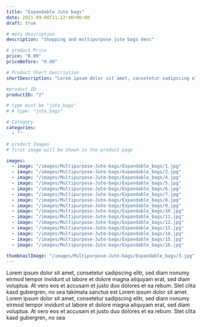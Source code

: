 ```yaml
---
title: "Expandable Jute bags"
date: 2021-09-08T11:22:40+06:00
draft: true

# meta description
description: "Shopping and multipurpose jute bags desc"

# product Price
price: "0.00"
priceBefore: "0.00"

# Product Short Description
shortDescription: "Lorem ipsum dolor sit amet, consetetur sadipscing elitr, sed diam nonumy eirmod tempor invidunt ut"

#product ID
productID: "2"

# type must be "jute_bags"
# # type: "jute_bags"

# Category
categories:
  - ""

# product Images
# first image will be shown in the product page

images:
  - image: "/images/Multipurpose-Jute-bags/Expandable_bags/1.jpg"
  - image: "/images/Multipurpose-Jute-bags/Expandable_bags/2.jpg"
  - image: "/images/Multipurpose-Jute-bags/Expandable_bags/4.jpg"
  - image: "/images/Multipurpose-Jute-bags/Expandable_bags/5.jpg"
  - image: "/images/Multipurpose-Jute-bags/Expandable_bags/6.jpg"
  - image: "/images/Multipurpose-Jute-bags/Expandable_bags/7.jpg"
  - image: "/images/Multipurpose-Jute-bags/Expandable_bags/8.jpg"
  - image: "/images/Multipurpose-Jute-bags/Expandable_bags/9.jpg"
  - image: "/images/Multipurpose-Jute-bags/Expandable_bags/10.jpg"
  - image: "/images/Multipurpose-Jute-bags/Expandable_bags/11.jpg"
  - image: "/images/Multipurpose-Jute-bags/Expandable_bags/12.jpg"
  - image: "/images/Multipurpose-Jute-bags/Expandable_bags/13.jpg"
  - image: "/images/Multipurpose-Jute-bags/Expandable_bags/14.jpg"
  - image: "/images/Multipurpose-Jute-bags/Expandable_bags/15.jpg"
  - image: "/images/Multipurpose-Jute-bags/Expandable_bags/16.jpg"

thumbnailImage: "/images/Multipurpose-Jute-bags/Expandable_bags/3.jpg"
---
```


Lorem ipsum dolor sit amet, consetetur sadipscing elitr, sed diam nonumy eirmod tempor invidunt ut labore et dolore magna aliquyam erat, sed diam voluptua. At vero eos et accusam et justo duo dolores et ea rebum. Stet clita kasd gubergren, no sea takimata sanctus est Lorem ipsum dolor sit amet. Lorem ipsum dolor sit amet, consetetur sadipscing elitr, sed diam nonumy eirmod tempor invidunt ut labore et dolore magna aliquyam erat, sed diam voluptua. At vero eos et accusam et justo duo dolores et ea rebum. Stet clita kasd gubergren, no sea
